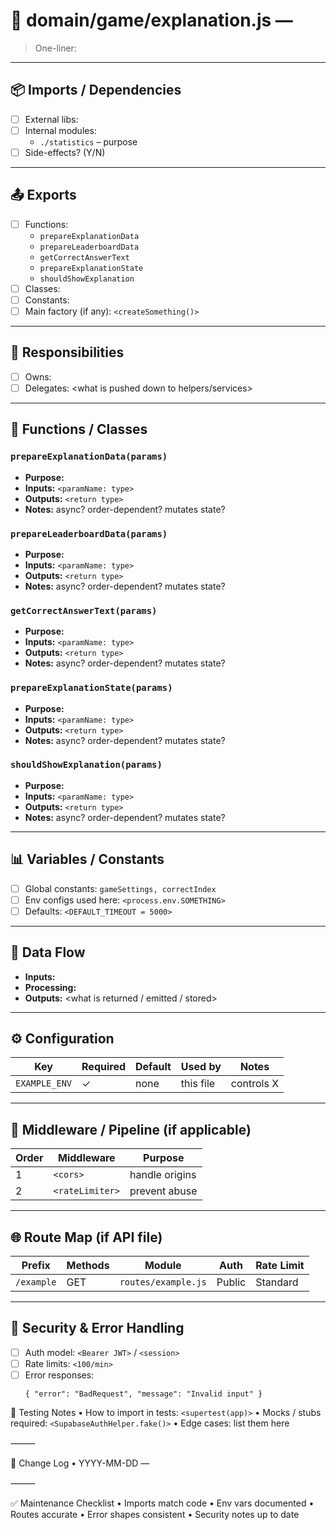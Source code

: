 # 📄 domain/game/explanation.js —

> One-liner: 

---

## 📦 Imports / Dependencies
- [ ] External libs:
- [ ] Internal modules:
  - `./statistics` – purpose
- [ ] Side-effects? (Y/N)

---

## 📤 Exports
- [ ] Functions:
  - `prepareExplanationData`
  - `prepareLeaderboardData`
  - `getCorrectAnswerText`
  - `prepareExplanationState`
  - `shouldShowExplanation`
- [ ] Classes:
- [ ] Constants:
- [ ] Main factory (if any): `<createSomething()>`

---

## 🧠 Responsibilities
- [ ] Owns: <what logic this file controls>
- [ ] Delegates: <what is pushed down to helpers/services>

---

## 🔧 Functions / Classes
### `prepareExplanationData(params)`
- **Purpose:**  
- **Inputs:** `<paramName: type>`  
- **Outputs:** `<return type>`  
- **Notes:** async? order-dependent? mutates state?

### `prepareLeaderboardData(params)`
- **Purpose:**  
- **Inputs:** `<paramName: type>`  
- **Outputs:** `<return type>`  
- **Notes:** async? order-dependent? mutates state?

### `getCorrectAnswerText(params)`
- **Purpose:**  
- **Inputs:** `<paramName: type>`  
- **Outputs:** `<return type>`  
- **Notes:** async? order-dependent? mutates state?

### `prepareExplanationState(params)`
- **Purpose:**  
- **Inputs:** `<paramName: type>`  
- **Outputs:** `<return type>`  
- **Notes:** async? order-dependent? mutates state?

### `shouldShowExplanation(params)`
- **Purpose:**  
- **Inputs:** `<paramName: type>`  
- **Outputs:** `<return type>`  
- **Notes:** async? order-dependent? mutates state?

---

## 📊 Variables / Constants
- [ ] Global constants: `gameSettings, correctIndex`
- [ ] Env configs used here: `<process.env.SOMETHING>`
- [ ] Defaults: `<DEFAULT_TIMEOUT = 5000>`

---

## 🔄 Data Flow
- **Inputs:** <where data comes from>  
- **Processing:** <transformations or logic>  
- **Outputs:** <what is returned / emitted / stored>

---

## ⚙️ Configuration
| Key | Required | Default | Used by | Notes |
|-----|----------|---------|---------|-------|
| `EXAMPLE_ENV` | ✓ | none | this file | controls X |

---

## 🧰 Middleware / Pipeline (if applicable)
| Order | Middleware | Purpose |
|-------|------------|---------|
| 1 | `<cors>` | handle origins |
| 2 | `<rateLimiter>` | prevent abuse |

---

## 🌐 Route Map (if API file)
| Prefix | Methods | Module | Auth | Rate Limit |
|--------|---------|--------|------|------------|
| `/example` | GET | `routes/example.js` | Public | Standard |

---

## 🔐 Security & Error Handling
- [ ] Auth model: `<Bearer JWT>` / `<session>`  
- [ ] Rate limits: `<100/min>`  
- [ ] Error responses:  
  ```jsonc
  { "error": "BadRequest", "message": "Invalid input" }
  ```

🧪 Testing Notes
	•	How to import in tests: `<supertest(app)>`
	•	Mocks / stubs required: `<SupabaseAuthHelper.fake()>`
	•	Edge cases: list them here

⸻

📝 Change Log
	•	YYYY-MM-DD — 

⸻

✅ Maintenance Checklist
	•	Imports match code
	•	Env vars documented
	•	Routes accurate
	•	Error shapes consistent
	•	Security notes up to date
